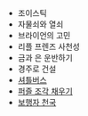 - 조이스틱
- 자물쇠와 열쇠
- 브라이언의 고민
- 리플 프렌즈 사천성
- 금과 은 운반하기
- 경주로 건설
- [셔틀버스](https://school.programmers.co.kr/learn/courses/30/lessons/17678)
- [퍼즐 조각 채우기](https://school.programmers.co.kr/learn/courses/30/lessons/84021)
- [보행자 천국](https://school.programmers.co.kr/learn/courses/30/lessons/1832)
